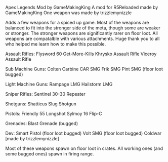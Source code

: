 Apex Legends Mod by GameMakingKing
A mod for R5Reloaded made by GameMakingKing
One weapon was made by trizzlemynizzle

Adds a few weapons for a spiced up game. Most of the weapons are balanced to fit into the stronger side of the meta, though some are weaker or stronger.
The stronger weapons are significantly rarer on floor loot. All weapons are compatalble with various attachments. Huge thank you to all who helped me
learn how to make this possible.

Assault Rifles:
  Flysword 60
  Get-More-Kills
  Khrysko Assault Rifle
  Viceroy Assault Rifle

Sub Machine Guns:
  Colten Carbine
  CAR SMG
  Frik SMG
  Pint SMG (floor loot bugged)
  
Light Machine Guns:
  Rampage LMG
  Hailstorm LMG
  
Sniper Rifles:
  Sentinel
  30-30 Repeater
  
Shotguns:
  Shatticus
  Slug Shotgun
  
Pistols:
  Friendly 55
  Longshot
  Sylmoy 16
  Flip-C

Grenades:
  Blast Grenade (bugged)

Dev:
  Smart Pistol (floor loot bugged)
  Volt SMG (floor loot bugged)
  Coldwar [made by trizzlemynizzle]
  
  Most of these weapons spawn on floor loot in crates. All working ones (and some bugged ones) spawn in firing range. 
